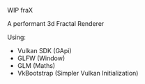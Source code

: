 WIP fraX

A performant 3d Fractal Renderer

Using:
- Vulkan SDK (GApi)
- GLFW (Window)
- GLM (Maths)
- VkBootstrap (Simpler Vulkan Initialization)
